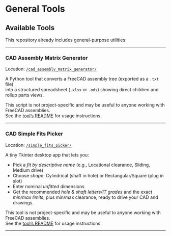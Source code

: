 # General Tools

## Available Tools  

This repository already includes general-purpose utilities:  

---

### CAD Assembly Matrix Generator  
Location: [`/cad_assembly_matrix_generator/`](cad_assembly_matrix_generator/)  

A Python tool that converts a FreeCAD assembly tree (exported as a `.txt` file)  
into a structured spreadsheet (`.xlsx` or `.ods`) showing direct children and rollup parts views.  

This script is not project-specific and may be useful to anyone working with FreeCAD assemblies.  
See the [tool’s README](cad_assembly_matrix_generator/README.md) for usage instructions.  

---

### CAD Simple Fits Picker
Location: [`/simple_fits_picker/`](simple_fits_picker/)  

A tiny Tkinter desktop app that lets you:
- Pick a *fit by descriptive name* (e.g., Locational clearance, Sliding, Medium drive)
- Choose *shape*: Cylindrical (shaft in hole) or Rectangular/Square (plug in slot)
- Enter nominal *unfitted* dimensions
- Get the recommended *hole & shaft letters/IT grades* and the exact *min/max limits*,
  plus min/max clearance, ready to drive your CAD and drawings.

This tool is not project-specific and may be useful to anyone working with FreeCAD assemblies.  
See the [tool’s README](simple_fits_picker/README.md) for usage instructions.

---
